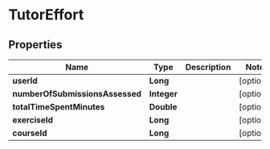 

# TutorEffort


## Properties

| Name | Type | Description | Notes |
|------------ | ------------- | ------------- | -------------|
|**userId** | **Long** |  |  [optional] |
|**numberOfSubmissionsAssessed** | **Integer** |  |  [optional] |
|**totalTimeSpentMinutes** | **Double** |  |  [optional] |
|**exerciseId** | **Long** |  |  [optional] |
|**courseId** | **Long** |  |  [optional] |



